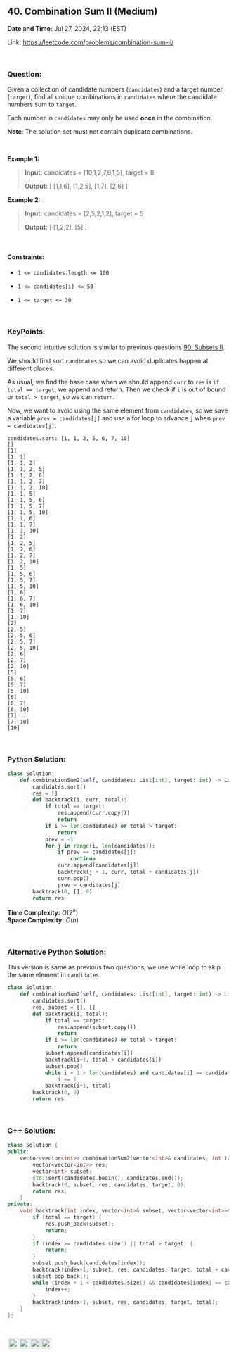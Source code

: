 ## 40. Combination Sum II (Medium)
**Date and Time:** Jul 27, 2024, 22:13 (EST)

Link: https://leetcode.com/problems/combination-sum-ii/

<br>

### Question:
Given a collection of candidate numbers (`candidates`) and a target number (`target`), find all unique combinations in `candidates` where the candidate numbers sum to `target`.

Each number in `candidates` may only be used **once** in the combination.

**Note**: The solution set must not contain duplicate combinations.

<br>

**Example 1:**
> **Input:** candidates = [10,1,2,7,6,1,5], target = 8
> 
> **Output:** 
[
[1,1,6],
[1,2,5],
[1,7],
[2,6]
]

**Example 2:**
> **Input:** candidates = [2,5,2,1,2], target = 5
> 
> **Output:** 
[
[1,2,2],
[5]
]

<br>

#### Constraints:
* `1 <= candidates.length <= 100`

* `1 <= candidates[i] <= 50`

* `1 <= target <= 30`

<br>

### KeyPoints: 
The second intuitive solution is similar to previous questions [90. Subsets II](./questions/90.Subsets_II(Medium).md).

We should first sort `candidates` so we can avoid duplicates happen at different places.

As usual, we find the base case when we should append `curr` to `res` is `if total == target`, we append and return. Then we check if `i` is out of bound or `total > target`, so we can `return`. 

Now, we want to avoid using the same element from `candidates`, so we save a variable `prev = candidates[j]` and use a for loop to advance `j` when `prev = candidates[j]`.

```
candidates.sort: [1, 1, 2, 5, 6, 7, 10]
[]
[1]
[1, 1]
[1, 1, 2]
[1, 1, 2, 5]
[1, 1, 2, 6]
[1, 1, 2, 7]
[1, 1, 2, 10]
[1, 1, 5]
[1, 1, 5, 6]
[1, 1, 5, 7]
[1, 1, 5, 10]
[1, 1, 6]
[1, 1, 7]
[1, 1, 10]
[1, 2]
[1, 2, 5]
[1, 2, 6]
[1, 2, 7]
[1, 2, 10]
[1, 5]
[1, 5, 6]
[1, 5, 7]
[1, 5, 10]
[1, 6]
[1, 6, 7]
[1, 6, 10]
[1, 7]
[1, 10]
[2]
[2, 5]
[2, 5, 6]
[2, 5, 7]
[2, 5, 10]
[2, 6]
[2, 7]
[2, 10]
[5]
[5, 6]
[5, 7]
[5, 10]
[6]
[6, 7]
[6, 10]
[7]
[7, 10]
[10]
```

<br>

### Python Solution:
```python
class Solution:
    def combinationSum2(self, candidates: List[int], target: int) -> List[List[int]]:
        candidates.sort()
        res = []
        def backtrack(i, curr, total):
            if total == target:
                res.append(curr.copy())
                return
            if i >= len(candidates) or total > target:
                return
            prev = -1
            for j in range(i, len(candidates)):
                if prev == candidates[j]:
                    continue
                curr.append(candidates[j])
                backtrack(j + 1, curr, total + candidates[j])
                curr.pop()
                prev = candidates[j]
        backtrack(0, [], 0)
        return res
```
**Time Complexity:** $O(2^n)$ <br>
**Space Complexity:** $O(n)$

<br>

### Alternative Python Solution:
This version is same as previous two questions, we use while loop to skip the same element in `candidates`.
```python
class Solution:
    def combinationSum2(self, candidates: List[int], target: int) -> List[List[int]]:
        candidates.sort()
        res, subset = [], []
        def backtrack(i, total):
            if total == target:
                res.append(subset.copy())
                return
            if i >= len(candidates) or total > target:
                return
            subset.append(candidates[i])
            backtrack(i+1, total + candidates[i])
            subset.pop()
            while i + 1 < len(candidates) and candidates[i] == candidates[i+1]:
                i += 1
            backtrack(i+1, total)
        backtrack(0, 0)
        return res
```

<br>

### C++ Solution:
```cpp
class Solution {
public:
    vector<vector<int>> combinationSum2(vector<int>& candidates, int target) {
        vector<vector<int>> res;
        vector<int> subset;
        std::sort(candidates.begin(), candidates.end());
        backtrack(0, subset, res, candidates, target, 0);
        return res;
    }
private:
    void backtrack(int index, vector<int>& subset, vector<vector<int>>& res, vector<int>& candidates, int target, int total) {
        if (total == target) {
            res.push_back(subset);
            return;
        }
        if (index >= candidates.size() || total > target) {
            return;
        }
        subset.push_back(candidates[index]);
        backtrack(index+1, subset, res, candidates, target, total + candidates[index]);
        subset.pop_back();
        while (index + 1 < candidates.size() && candidates[index] == candidates[index+1]) {
            index++;
        }
        backtrack(index+1, subset, res, candidates, target, total);
    }
};
```

<br>

<img style="height:22px!important;margin-left:3px;vertical-align:text-bottom;" src="https://mirrors.creativecommons.org/presskit/icons/cc.svg?ref=chooser-v1" alt="CC BY-NC-SA" title="CC BY-NC-SA"><img style="height:22px!important;margin-left:3px;vertical-align:text-bottom;" src="https://mirrors.creativecommons.org/presskit/icons/by.svg?ref=chooser-v1" alt="BY: credit must be given to the creator" title="BY: credit must be given to the creator"><img style="height:22px!important;margin-left:3px;vertical-align:text-bottom;" src="https://mirrors.creativecommons.org/presskit/icons/nc.svg?ref=chooser-v1" alt="NC: Only noncommercial uses of the work are permitted" title="NC: Only noncommercial uses of the work are permitted"><img style="height:22px!important;margin-left:3px;vertical-align:text-bottom;" src="https://mirrors.creativecommons.org/presskit/icons/sa.svg?ref=chooser-v1" alt="SA: Adaptations must be shared under the same terms" title="SA: Adaptations must be shared under the same terms">